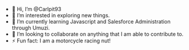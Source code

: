 - 👋 Hi, I’m @Carlpit93
- 👀 I’m interested in exploring new things.
- 🌱 I’m currently learning Javascript and Salesforce Administration through Umuzi.
- 💞️ I’m looking to collaborate on anything that I am able to contribute to.
- ⚡ Fun fact: I am a motorcycle racing nut!

<!---
Carlpit93/Carlpit93 is a ✨ special ✨ repository because its `README.md` (this file) appears on your GitHub profile.
You can click the Preview link to take a look at your changes.
--->
